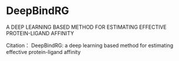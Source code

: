 # DeepBindRG
A DEEP LEARNING BASED METHOD FOR ESTIMATING EFFECTIVE PROTEIN-LIGAND AFFINITY


Citation：
DeepBindRG: a deep learning based method for estimating effective protein-ligand affinity
